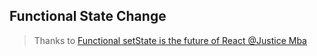 ## Functional State Change

> Thanks to [Functional setState is the future of React @Justice Mba](https://medium.freecodecamp.com/functional-setstate-is-the-future-of-react-374f30401b6b)
